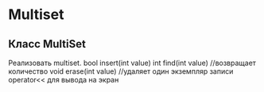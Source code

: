 # Multiset
## Класс MultiSet
Реализовать multiset.
bool insert(int value)
int find(int value) //возвращает количество 
void erase(int value) //удаляет один экземпляр записи
operator<< для вывода на экран
